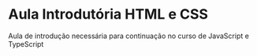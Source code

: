 # Aula Introdutória HTML e CSS
 Aula de introdução necessária para continuação no curso de JavaScript e TypeScript
